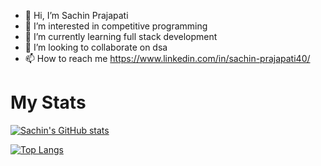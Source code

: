 - 👋 Hi, I’m Sachin Prajapati
- 👀 I’m interested in competitive programming
- 🌱 I’m currently learning full stack development
- 💞️ I’m looking to collaborate on dsa
- 📫 How to reach me https://www.linkedin.com/in/sachin-prajapati40/

# My Stats
[![Sachin's GitHub stats](https://github-readme-stats.vercel.app/api?username=sachinprajapati8604&count_private=true&show_icons=true&theme=radical)](https://github.com/anuraghazra/github-readme-stats)

[![Top Langs](https://github-readme-stats.vercel.app/api/top-langs/?username=sachinprajapati8604)](https://github.com/anuraghazra/github-readme-stats)






<!---
sachinprajapati8604/sachinprajapati8604 is a ✨ special ✨ repository because its `README.md` (this file) appears on your GitHub profile.
You can click the Preview link to take a look at your changes.
--->
